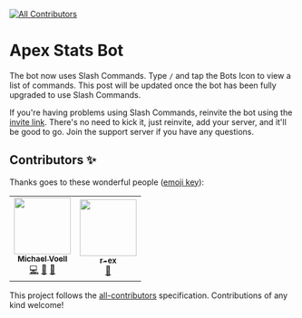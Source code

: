 <!-- ALL-CONTRIBUTORS-BADGE:START - Do not remove or modify this section -->

[![All Contributors](https://img.shields.io/badge/all_contributors-2-orange.svg?style=flat-square)](#contributors-)

<!-- ALL-CONTRIBUTORS-BADGE:END -->

# Apex Stats Bot

The bot now uses Slash Commands. Type `/` and tap the Bots Icon to view a list of commands. This post will be updated once the bot has been fully upgraded to use Slash Commands.

If you're having problems using Slash Commands, reinvite the bot using the [invite link](https://apexstats.dev/invite). There's no need to kick it, just reinvite, add your server, and it'll be good to go. Join the support server if you have any questions.

## Contributors ✨

Thanks goes to these wonderful people ([emoji key](https://allcontributors.org/docs/en/emoji-key)):

<!-- ALL-CONTRIBUTORS-LIST:START - Do not remove or modify this section -->
<!-- prettier-ignore-start -->
<!-- markdownlint-disable -->
<table>
  <tr>
    <td align="center"><a href="https://sdcore.github.io"><img src="https://avatars.githubusercontent.com/u/5140203?v=4?s=100" width="100px;" alt=""/><br /><sub><b>Michael Voell</b></sub></a><br /><a href="https://github.com/SDCore/Apex-Stats-Bot/commits?author=SDCore" title="Code">💻</a> <a href="#data-SDCore" title="Data">🔣</a> <a href="#design-SDCore" title="Design">🎨</a></td>
    <td align="center"><a href="http://stats.alphaleagues.com"><img src="https://avatars.githubusercontent.com/u/67599507?v=4?s=100" width="100px;" alt=""/><br /><sub><b>r-ex</b></sub></a><br /><a href="#data-r-ex" title="Data">🔣</a></td>
  </tr>
</table>

<!-- markdownlint-restore -->
<!-- prettier-ignore-end -->

<!-- ALL-CONTRIBUTORS-LIST:END -->

This project follows the [all-contributors](https://github.com/all-contributors/all-contributors) specification. Contributions of any kind welcome!
